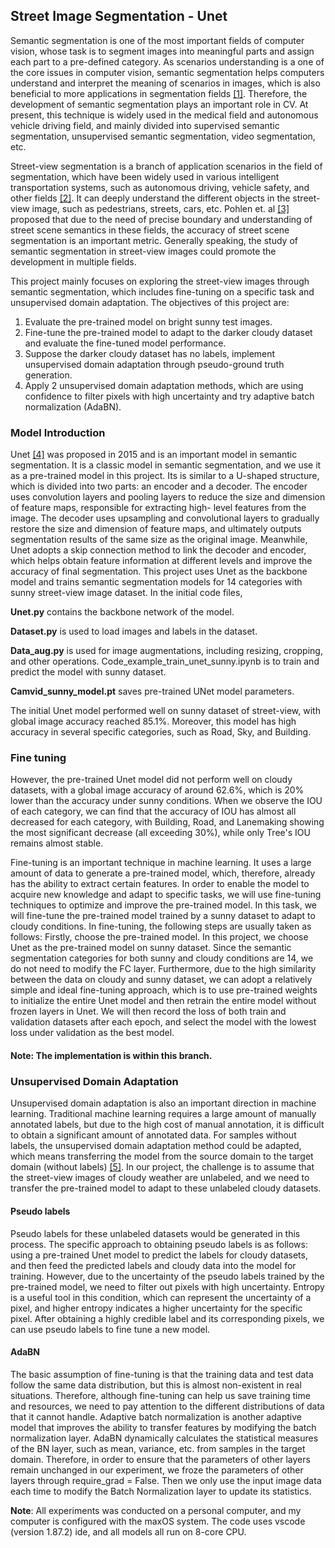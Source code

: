 ## Street Image Segmentation - Unet

Semantic segmentation is one of the most important fields of computer vision, whose task is to segment images into meaningful parts and assign each part to a pre-defined category. As scenarios understanding is a one of the core issues in computer vision, semantic segmentation helps computers understand and interpret the meaning of scenarios in images, which is also beneficial to more applications in segmentation fields [[1]](https://arxiv.org/abs/1704.06857). Therefore, the development of semantic segmentation plays an important role in CV. At present, this technique is widely used in the medical field and autonomous vehicle driving field, and mainly divided into supervised semantic segmentation, unsupervised semantic segmentation, video segmentation, etc.

Street-view segmentation is a branch of application scenarios in the field of segmentation, which have been widely used in various intelligent transportation systems, such as autonomous driving, vehicle safety, and other fields [[2]](https://arxiv.org/abs/2003.08736). It can deeply understand the different objects in the street-view image, such as pedestrians, streets, cars, etc. Pohlen et. al [[3]](https://arxiv.org/abs/1611.08323) proposed that due to the need of precise boundary and understanding of street scene semantics in these fields, the accuracy of street scene segmentation is an important metric. Generally speaking, the study of semantic segmentation in street-view images could promote the development in multiple fields.

This project mainly focuses on exploring the street-view images through semantic segmentation, which includes fine-tuning on a specific task and unsupervised domain adaptation. The objectives of this project are:

1. Evaluate the pre-trained model on bright sunny test images.
2. Fine-tune the pre-trained model to adapt to the darker cloudy dataset and evaluate the fine-tuned model performance.
3. Suppose the darker cloudy dataset has no labels, implement unsupervised domain adaptation through pseudo-ground truth generation.
4. Apply 2 unsupervised domain adaptation methods, which are using confidence to filter pixels with high uncertainty and try adaptive batch normalization (AdaBN).

### Model Introduction

Unet [[4]](https://arxiv.org/abs/1505.04597) was proposed in 2015 and is an important model in semantic segmentation. It is a classic model in semantic segmentation, and we use it as a pre-trained model in this project. Its is similar to a U-shaped structure, which is divided into two parts: an encoder and a decoder. The encoder uses convolution layers and pooling layers to reduce the size and dimension of feature maps, responsible for extracting high- level features from the image. The decoder uses upsampling and convolutional layers to gradually restore the size and dimension of feature maps, and ultimately outputs segmentation results of the same size as the original image. Meanwhile, Unet adopts a skip connection method to link the decoder and encoder, which helps obtain feature information at different levels and improve the accuracy of final segmentation. This project uses Unet as the backbone model and trains semantic segmentation models for 14 categories with sunny street-view image dataset. In the initial code files,

**Unet.py** contains the backbone network of the model.

**Dataset.py** is used to load images and labels in the dataset.

**Data_aug.py** is used for image augmentations, including resizing, cropping, and other operations. Code_example_train_unet_sunny.ipynb is to train and predict the model with sunny dataset. 

**Camvid_sunny_model.pt** saves pre-trained UNet model parameters.

The initial Unet model performed well on sunny dataset of street-view, with global image accuracy reached 85.1%. Moreover, this model has high accuracy in several specific categories, such as Road, Sky, and Building. 

### Fine tuning

However, the pre-trained Unet model did not perform well on cloudy datasets, with a global image accuracy of around 62.6%, which is 20% lower than the accuracy under sunny conditions. When we observe the IOU of each category, we can find that the accuracy of IOU has almost all decreased for each category, with Building, Road, and Lanemaking showing the most significant decrease (all exceeding 30%), while only Tree's IOU remains almost stable.

Fine-tuning is an important technique in machine learning. It uses a large amount of data to generate a pre-trained model, which, therefore, already has the ability to extract certain features. In order to enable the model to acquire new knowledge and adapt to specific tasks, we will use fine-tuning techniques to optimize and improve the pre-trained model. In this task, we will fine-tune the pre-trained model trained by a sunny dataset to adapt to cloudy conditions. In fine-tuning, the following steps are usually taken as follows: Firstly, choose the pre-trained model. In this project, we choose Unet as the pre-trained model on sunny dataset. Since the semantic segmentation categories for both sunny and cloudy conditions are 14, we do not need to modify the FC layer. Furthermore, due to the high similarity between the data on cloudy and sunny dataset, we can adopt a relatively simple and ideal fine-tuning approach, which is to use pre-trained weights to initialize the entire Unet model and then retrain the entire model without frozen layers in Unet. We will then record the loss of both train and validation datasets after each epoch, and select the model with the lowest loss under validation as the best model.

#### **Note**: The implementation is within this branch.

### Unsupervised Domain Adaptation

Unsupervised domain adaptation is also an important direction in machine learning. Traditional machine learning requires a large amount of manually annotated labels, but due to the high cost of manual annotation, it is difficult to obtain a significant amount of annotated data. For samples without labels, the unsupervised domain adaptation method could be adapted, which means transferring the model from the source domain to the target domain (without labels) [[5]](https://arxiv.org/abs/1409.7495). In our project, the challenge is to assume that the street-view images of cloudy weather are unlabeled, and we need to transfer the pre-trained model to adapt to these unlabeled cloudy datasets.

#### Pseudo labels

Pseudo labels for these unlabeled datasets would be generated in this process. The specific approach to obtaining pseudo labels is as follows: using a pre-trained Unet model to predict the labels for cloudy datasets, and then feed the predicted labels and cloudy data into the model for training. However, due to the uncertainty of the pseudo labels trained by the pre-trained model, we need to filter out pixels with high uncertainty. Entropy is a useful tool in this condition, which can represent the uncertainty of a pixel, and higher entropy indicates a higher uncertainty for the specific pixel. After obtaining a highly credible label and its corresponding pixels, we can use pseudo labels to fine tune a new model.

#### AdaBN

The basic assumption of fine-tuning is that the training data and test data follow the same data distribution, but this is almost non-existent in real situations. Therefore, although fine-tuning can help us save training time and resources, we need to pay attention to the different distributions of data that it cannot handle. Adaptive batch normalization is another adaptive model that improves the ability to transfer features by modifying the batch normalization layer. AdaBN dynamically calculates the statistical measures of the BN layer, such as mean, variance, etc. from samples in the target domain. Therefore, in order to ensure that the parameters of other layers remain unchanged in our experiment, we froze the parameters of other layers through require_grad = False. Then we only use the input image data each time to modify the Batch Normalization layer to update its statistics.

**Note**: All experiments was conducted on a personal computer, and my computer is configured with the maxOS system. The code uses vscode (version 1.87.2) ide, and all models all run on 8-core CPU.

